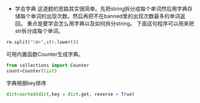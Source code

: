- 学会字典
这道题的思路其实很简单。先把string拆分成每个单词然后用字典存储每个单词的出现次数。然后再把不在banned里的出现次数最多的单词返回。
重点是要学会怎么用字典以及如何拆分string。
下面这句程序可以用来把str拆分成每个单词。
```python
re.split("\W+",str.lower())
```
可用内置函数Counter生成字典。
```python
from collections import Counter
count=Counter(list)
```
字典根据key排序
```python
dict=sorted(dict,key = dict.get, reverse = True)
```
